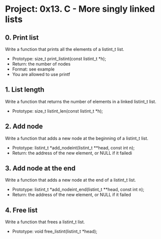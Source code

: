 # Project: 0x13. C - More singly linked lists

## 0. Print list

Write a function that prints all the elements of a listint_t list.

- Prototype: size_t print_listint(const listint_t *h);
- Return: the number of nodes
- Format: see example
- You are allowed to use printf

## 1. List length

Write a function that returns the number of elements in a linked listint_t list.

- Prototype: size_t listint_len(const listint_t *h);

## 2. Add node

Write a function that adds a new node at the beginning of a listint_t list.

- Prototype: listint_t *add_nodeint(listint_t **head, const int n);
- Return: the address of the new element, or NULL if it failedi

## 3. Add node at the end

Write a function that adds a new node at the end of a listint_t list.

- Prototype: listint_t *add_nodeint_end(listint_t **head, const int n);
- Return: the address of the new element, or NULL if it failed

## 4. Free list

Write a function that frees a listint_t list.

- Prototype: void free_listint(listint_t *head);
